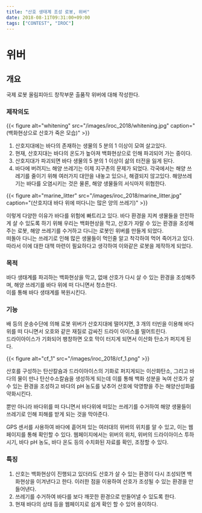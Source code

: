 ```yaml
---
title: "산호 생태계 조성 로봇, 위버"
date: 2018-08-11T09:31:00+09:00
tags: ["CONTEST", "IROC"]
---
```


# 위버

## 개요

국제 로봇 올림피아드 창작부문 출품작 위버에 대해 작성한다.

### 제작의도

{{< figure alt="whitening" src="/images/iroc_2018/whitening.jpg" caption="(백화현상으로 산호가 죽은 모습)" >}}

1.  산호지대에는 바다의 존재하는 생물의 5 분의 1 이상이 모여 살고있다.
2.  현재, 산호지대는 바다의 온도가 높아져 백화현상으로 인해 파괴되어 가는 중이다.
3.  산호지대가 파괴되면 바다 생물의 5 분의 1 이상이 삶의 터전을 잃게 된다.
4. 바다에 버려지느 해양 쓰레기는 이제 지구촌의 문제가 되었다. 각국에서는 해양 쓰레기를 줄이기 위해 여러가지 대안을 내놓고 있으나, 해결되지 않고있다. 해양쓰레기는 바다를 오염시키는 것은 물론, 해양 생물들의 서식마저 위협한다.

{{< figure alt="marine_litter" src="/images/iroc_2018/marine_litter.jpg" caption="(산호지대 바다 위에 떠다니는 많은 양의 쓰레기)" >}}

이렇게 다양한 이유가 바다를 위험에 빠트리고 있다. 바다 환경을 지켜 생물들을 안전하게 살 수 있도록 하기 위해 우리는 백화현상을 막고, 산호가 자랄 수 있는 환경을 조성해주는 로봇, 해양 쓰레기를 수거하고 다니는 로봇인 위버를 만들게 되었다.<br>
떠돌아 다니는 쓰레기로 인해 많은 생물들이 먹인줄 알고 착각하여 먹어 죽어가고 있다.<br>
따라서 이에 대한 대책 마련이 필요하다고 생각하여 이와같은 로봇을 제작하게 되었다.

### 목적

바다 생태계를 파괴하는 백화현상을 막고, 없애 산호가 다시 살 수 있는 환경을 조성해주며, 해양 쓰레기를 바다 위에 떠 다니면서 청소한다.<br>
이를 통해 바다 생태계를 복원시킨다.

### 기능

배 등의 운송수단에 의해 로봇 위버가 산호지대에 떨어지면, 3 개의 터빈을 이용해 바다 위를 떠 다니면서 오호와 같은 재질로 감싸진 드라이 아이스를 떨어트린다.<br>
드라이아이스가 기화되어 팽창하면 오호 막이 터지게 되면서 이산화 탄소가 퍼지게 된다.<br>

{{< figure alt="cf_1" src="/images/iroc_2018/cf_1.png" >}}

산호를 구성하는 탄산칼슘과 드라이아이스의 기화로 퍼지게되는 이산화탄소, 그리고 바다의 물이 만나 탄산수소칼슘을 생성하게 되는데 이를 통해 백화 성분을 녹여 산호가 살 수 있는 환경을 조성하고 바다의 pH 농도를 낮추어 산호에 악영향을 주는 해양산성화를 약화시킨다.

뿐만 아니라 바다위를 떠 다니면서 바다위에 떠있는 쓰레기를 수거하여 해양 생물들이 쓰레기로 인해 피해를 받게 되는 것을 막아준다.

GPS 센서를 사용하여 바다에 흩어져 있는 여러대의 위버의 위치를 알 수 있고, 이는 웹페이지를 통해 확인할 수 있다. 웹페이지에서는 위버의 위치, 위버의 드라이아이스 투하 시기, 바다 pH 농도, 바다 온도 등의 수치화된 자료를 확인, 조정할 수 있다.


### 특징

1.  산호는 백화현상이 진행되고 있더라도 산호가 살 수 있는 환경이 다시 조성되면 백화현상을 이겨낸다고 한다. 이러한 점을 이용하여 산호가 조성될 수 있는 환경을 만들어낸다.
2.  쓰레기를 수거하여 바다를 보다 깨끗한 환경으로 만들어낼 수 있도록 한다.
3.  현재 바다의 상태 등을 웹페이지로 쉽게 확인 할 수 있어 용이하다.
